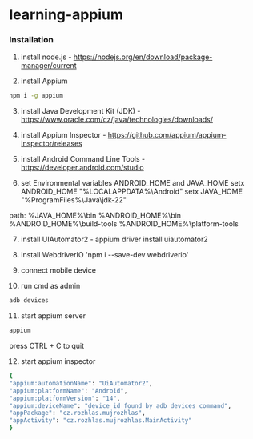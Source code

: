 # learning-appium

### Installation

1. install node.js - https://nodejs.org/en/download/package-manager/current

2. install Appium

```bash
npm i -g appium
```

3. install Java Development Kit (JDK) - https://www.oracle.com/cz/java/technologies/downloads/

4. install Appium Inspector - https://github.com/appium/appium-inspector/releases

5. install Android Command Line Tools - https://developer.android.com/studio

6. set Environmental variables ANDROID_HOME and JAVA_HOME
   setx ANDROID_HOME "%LOCALAPPDATA%\Android"
   setx JAVA_HOME "%ProgramFiles%\Java\jdk-22"

path:
%JAVA_HOME%\bin
%ANDROID_HOME%\bin
%ANDROID_HOME%\build-tools
%ANDROID_HOME%\platform-tools

7. install UIAutomator2 - appium driver install uiautomator2

8. install WebdriverIO 'npm i --save-dev webdriverio'

9. connect mobile device

10. run cmd as admin

```bash
adb devices
```

11. start appium server

```bash
appium
```

press CTRL + C to quit

12. start appium inspector

```bash
{
"appium:automationName": "UiAutomator2",
"appium:platformName": "Android",
"appium:platformVersion": "14",
"appium:deviceName": "device id found by adb devices command",
"appPackage": "cz.rozhlas.mujrozhlas",
"appActivity": "cz.rozhlas.mujrozhlas.MainActivity"
}
```
